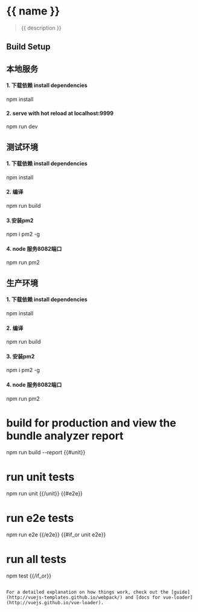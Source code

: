 # {{ name }}

> {{ description }}

## Build Setup

## 本地服务 
#### 1. 下载依赖 install dependencies
npm install

#### 2. serve with hot reload at localhost:9999
npm run dev

## 测试环境
#### 1. 下载依赖 install dependencies
npm install

#### 2. 编译
npm run build

#### 3.安装pm2
npm i pm2 -g

#### 4. node 服务8082端口
npm run pm2

## 生产环境

#### 1. 下载依赖 install dependencies
npm install

#### 2. 编译
npm run build

#### 3. 安装pm2
npm i pm2 -g

#### 4. node 服务8082端口
npm run pm2

# build for production and view the bundle analyzer report
npm run build --report
{{#unit}}

# run unit tests
npm run unit
{{/unit}}
{{#e2e}}

# run e2e tests
npm run e2e
{{/e2e}}
{{#if_or unit e2e}}

# run all tests
npm test
{{/if_or}}
```

For a detailed explanation on how things work, check out the [guide](http://vuejs-templates.github.io/webpack/) and [docs for vue-loader](http://vuejs.github.io/vue-loader).
